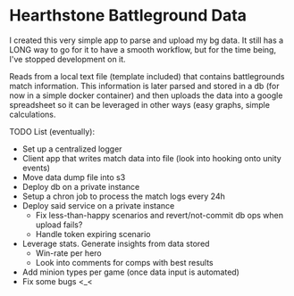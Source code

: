 # Hearthstone Battleground Data
I created this very simple app to parse and upload my bg data. It still has a LONG way to go for it to have a smooth workflow, but for the time being, I've stopped development on it.

Reads from a local text file (template included) that contains battlegrounds match information. This information is later parsed and stored in a db (for now in a simple docker container) and then uploads the data into a google spreadsheet so it can be leveraged in other ways (easy graphs, simple calculations.


TODO List (eventually):
- Set up a centralized logger
- Client app that writes match data into file (look into hooking onto unity events)
- Move data dump file into s3
- Deploy db on a private instance
- Setup a chron job to process the match logs every 24h
- Deploy said service on a private instance
    - Fix less-than-happy scenarios and revert/not-commit db ops when upload fails?
    - Handle token expiring scenario
- Leverage stats. Generate insights from data stored
    - Win-rate per hero
    - Look into comments for comps with best results
- Add minion types per game (once data input is automated)
- Fix some bugs <_<
